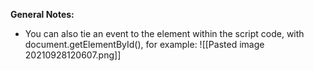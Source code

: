 **General Notes:**
* You can also tie an event to the element within the script code, with document.getElementById(), for example:
![[Pasted image 20210928120607.png]]